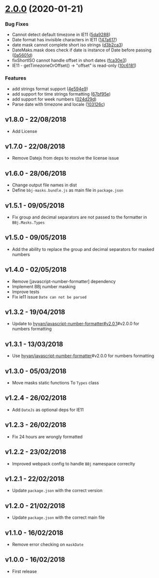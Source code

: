 # [2.0.0](https://github.com/BasisHub/bbj-masks/compare/v1.8.0...v2.0.0) (2020-01-21)


### Bug Fixes

* Cannot detect default timezone in IE11 ([5da9288](https://github.com/BasisHub/bbj-masks/commit/5da92884d5c303b9d7674ce00ed2ec252b0e594f))
* Date format has invisible characters in IE11 ([147a617](https://github.com/BasisHub/bbj-masks/commit/147a61716fb478ea294aa0685ff34caed4b525c9))
* date mask cannot complete short iso strings ([d3b2ca3](https://github.com/BasisHub/bbj-masks/commit/d3b2ca35ee330fc1f3542a4968d65b3986a60f8b))
* DateMaks.mask does check if date is instance of Date before passing ([0a5601d](https://github.com/BasisHub/bbj-masks/commit/0a5601d03913f2799db0aa5e1e236cde1f10fd09))
* fixShortISO cannot handle offset in short dates ([fca30e3](https://github.com/BasisHub/bbj-masks/commit/fca30e3efb0054ca2604120c2ebfdaa64e4e95b5))
* IE11 - getTimezoneOrOffset() -> "offset" is read-only ([10c6181](https://github.com/BasisHub/bbj-masks/commit/10c6181cdfdaccd1bea59924cbdcfca80ec96d93))


### Features

* add strings format support ([4e594e9](https://github.com/BasisHub/bbj-masks/commit/4e594e9201c1cd2a0be4b72cc06231d917c7c4b9))
* add support for time strings formatting ([67bf95e](https://github.com/BasisHub/bbj-masks/commit/67bf95ef9ad703d20c9e04227d79aba5fe0a0016))
* add support for week numbers ([024d29d](https://github.com/BasisHub/bbj-masks/commit/024d29d2112e39f2a14b652129b7cdd2aaa1f09a))
* Parse date with timezone and locale ([103126c](https://github.com/BasisHub/bbj-masks/commit/103126c0c0bccd5c13aa9fab41817422c5fb0038))

## v1.8.0 - 22/08/2018

- Add License

## v1.7.0 - 22/08/2018

- Remove Datejs from deps to resolve the license issue

## v1.6.0 - 28/06/2018

- Change output file names in dist
- Define `bbj-masks.bundle.js` as main file in `package.json`

## v1.5.1 - 09/05/2018

- Fix group and decimal separators are not passed to the formatter in `BBj.Masks.Types`

## v1.5.0 - 09/05/2018

- Add the ability to replace the group and decimal separators for masked numbers

## v1.4.0 - 02/05/2018

- Remove [javascript-number-formatter] dependency
- Implement BBj number masking
- Improve tests
- Fix ie11 issue `Date can not be parsed`

## v1.3.2 - 19/04/2018

- Update to [hyyan/javascript-number-formatter#v2.0.1](https://github.com/hyyan/javascript-number-formatter)#v2.0.0 for numbers formatting

## v1.3.1 - 13/03/2018

- Use [hyyan/javascript-number-formatter](https://github.com/hyyan/javascript-number-formatter)#v2.0.0 for numbers formatting

## v1.3.0 - 05/03/2018

- Move masks static functions To `Types` class

## v1.2.4 - 26/02/2018

- Add `DateJs` as optional deps for IE11

## v1.2.3 - 26/02/2018

- Fix 24 hours are wrongly formatted

## v1.2.2 - 23/02/2018

- Improved webpack config to handle `BBj` namespace correclty

## v1.2.1 - 22/02/2018

- Update `package.json` with the correct version

## v1.2.0 - 21/02/2018

- Update `package.json` with the correct main file

## v1.1.0 - 16/02/2018

- Remove error checking on `maskDate`

## v1.0.0 - 16/02/2018

- First release
